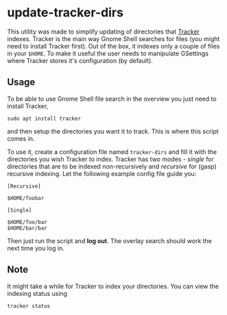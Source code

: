 # update-tracker-dirs

This utility was made to simplify updating of directories that [Tracker](https://wiki.gnome.org/Projects/Tracker) indexes. Tracker is the main way Gnome Shell searches for files (you might need to install Tracker first). Out of the box, it indexes only a couple of files in your `$HOME`. To make it useful the user needs to manipulate GSettings where Tracker stores it's configuration (by default). 

## Usage

To be able to use Gnome Shell file search in the overview you just need to install Tracker,

```
sudo apt install tracker
```
and then setup the directories you want it to track. This is where this script comes in.

To use it, create a configuration file named `tracker-dirs` and fill it with the directories you wish Tracker to index. Tracker has two modes - *single* for directories that are to be indexed non-recursively and *recursive* for (gasp) recursive indexing. Let the following example config file guide you:

```
[Recursive]

$HOME/foobar

[Single]

$HOME/foo/bar
$HOME/bar/bar
```
Then just run the script and **log out**. The overlay search should work the next time you log in.

## Note

It might take a while for Tracker to index your directories. You can view the indexing status using
```
tracker status
```